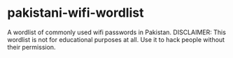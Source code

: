 # pakistani-wifi-wordlist
A wordlist of commonly used wifi passwords in Pakistan.
DISCLAIMER: This wordlist is not for educational purposes at all. Use it to hack people without their permission.
